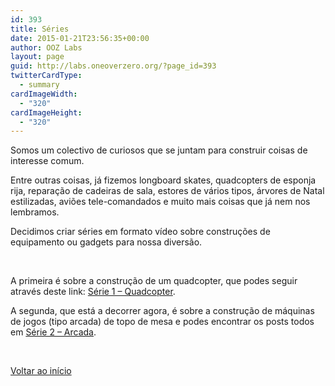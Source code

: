 ```yaml
---
id: 393
title: Séries
date: 2015-01-21T23:56:35+00:00
author: OOZ Labs
layout: page
guid: http://labs.oneoverzero.org/?page_id=393
twitterCardType:
  - summary
cardImageWidth:
  - "320"
cardImageHeight:
  - "320"
---
```

Somos um colectivo de curiosos que se juntam para construir coisas de interesse comum.

Entre outras coisas, já fizemos longboard skates, quadcopters de esponja rija, reparação de cadeiras de sala, estores de vários tipos, árvores de Natal estilizadas, aviões tele-comandados e muito mais coisas que já nem nos lembramos.

Decidimos criar séries em formato vídeo sobre construções de equipamento ou gadgets para nossa diversão.

&nbsp;

A primeira é sobre a construção de um quadcopter, que podes seguir através deste link: [Série 1 &#8211; Quadcopter](http://labs.oneoverzero.org/serie-1/ "Série 1 - Quadcopter").

A segunda, que está a decorrer agora, é sobre a construção de máquinas de jogos (tipo arcada) de topo de mesa e podes encontrar os posts todos em [Série 2 &#8211; Arcada](http://labs.oneoverzero.org/series/serie-2/).

&nbsp;

[Voltar ao início](http://labs.oneoverzero.org "Inicio")
